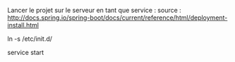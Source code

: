Lancer le projet sur le serveur en tant que service :
source : http://docs.spring.io/spring-boot/docs/current/reference/html/deployment-install.html

ln -s <lien-ver-jar> /etc/init.d/<nom-du-service>

service <nom-du-service> start

